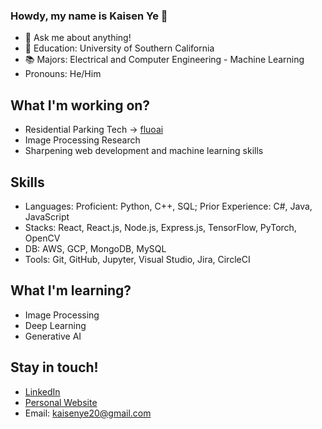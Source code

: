 ### Howdy, my name is Kaisen Ye 👋


- 💬 Ask me about anything! 
- 🏫 Education: University of Southern California
- 📚 Majors: Electrical and Computer Engineering - Machine Learning
- Pronouns: He/Him

## What I'm working on?
- Residential Parking Tech -> [fluoai](https://www.fluoai.com/)
- Image Processing Research
- Sharpening web development and machine learning skills

## Skills
- Languages: Proficient: Python, C++, SQL; Prior Experience: C#, Java, JavaScript
- Stacks: React, React.js, Node.js, Express.js, TensorFlow, PyTorch, OpenCV
- DB: AWS, GCP, MongoDB, MySQL
- Tools: Git, GitHub, Jupyter, Visual Studio, Jira, CircleCI

## What I'm learning?
- Image Processing
- Deep Learning
- Generative AI

## Stay in touch!
- [LinkedIn](https://www.linkedin.com/in/kaisenye/)
- [Personal Website](https://kaisenye.github.io/)
- Email: kaisenye20@gmail.com




